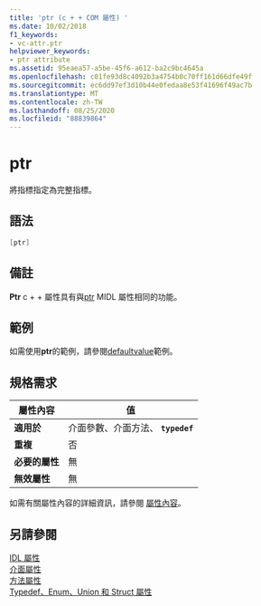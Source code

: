 ```yaml
---
title: 'ptr (c + + COM 屬性) '
ms.date: 10/02/2018
f1_keywords:
- vc-attr.ptr
helpviewer_keywords:
- ptr attribute
ms.assetid: 95eaea57-a5be-45f6-a612-ba2c9bc4645a
ms.openlocfilehash: c01fe93d8c4092b3a4754b0c70ff161d66dfe49f
ms.sourcegitcommit: ec6dd97ef3d10b44e0fedaa8e53f41696f49ac7b
ms.translationtype: MT
ms.contentlocale: zh-TW
ms.lasthandoff: 08/25/2020
ms.locfileid: "88839864"
---
```

# <a name="ptr"></a>ptr

將指標指定為完整指標。

## <a name="syntax"></a>語法

```cpp
[ptr]
```

## <a name="remarks"></a>備註

**Ptr** c + + 屬性具有與[ptr](/windows/win32/Midl/ptr) MIDL 屬性相同的功能。

## <a name="example"></a>範例

如需使用**ptr**的範例，請參閱[defaultvalue](defaultvalue.md)範例。

## <a name="requirements"></a>規格需求

| 屬性內容 | 值 |
|-|-|
|**適用於**|介面參數、介面方法、 **`typedef`**|
|**重複**|否|
|**必要的屬性**|無|
|**無效屬性**|無|

如需有關屬性內容的詳細資訊，請參閱 [屬性內容](cpp-attributes-com-net.md#contexts)。

## <a name="see-also"></a>另請參閱

[IDL 屬性](idl-attributes.md)<br/>
[介面屬性](interface-attributes.md)<br/>
[方法屬性](method-attributes.md)<br/>
[Typedef、Enum、Union 和 Struct 屬性](typedef-enum-union-and-struct-attributes.md)
